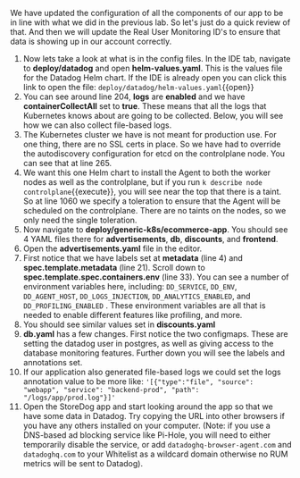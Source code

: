 We have updated the configuration of all the components of our app to be in line with what we did in the previous lab. So let's just do a quick review of that. And then we will update the Real User Monitoring ID's to ensure that data is showing up in our account correctly. 

1.  Now lets take a look at what is in the config files. In the IDE tab, navigate to **deploy/datadog** and open **helm-values.yaml**. This is the values file for the Datadog Helm chart. If the IDE is already open you can click this link to open the file: `deploy/datadog/helm-values.yaml`{{open}}
2.  You can see around line 204, **logs** are **enabled** and we have **containerCollectAll** set to **true**. These means that all the logs that Kubernetes knows about are going to be collected. Below, you will see how we can also collect file-based logs. 
3.  The Kubernetes cluster we have is not meant for production use. For one thing, there are no SSL certs in place. So we have had to override the autodiscovery configuration for etcd on the controlplane node. You can see that at line 265.
4.  We want this one Helm chart to install the Agent to both the worker nodes as well as the controlplane, but if you run `k describe node controlplane`{{execute}}, you will see near the top that there is a taint. So at line 1060 we specify a toleration to ensure that the Agent will be scheduled on the controlplane. There are no taints on the nodes, so we only need the single toleration.
5.  Now navigate to **deploy/generic-k8s/ecommerce-app**. You should see 4 YAML files there for **advertisements**, **db**, **discounts**, and **frontend**.
6.  Open the **advertisements.yaml** file in the editor.
7.  First notice that we have labels set at **metadata** (line 4) and **spec.template.metadata** (line 21). Scroll down to **spec.template.spec.containers.env** (line 33). You can see a number of environment variables here, including: `DD_SERVICE`, `DD_ENV`, `DD_AGENT_HOST`, `DD_LOGS_INJECTION`, `DD_ANALYTICS_ENABLED`, and `DD_PROFILING_ENABLED` . These environment variables are all that is needed to enable different features like profiling, and more. 
8.  You should see similar values set in **discounts.yaml**
9.  **db.yaml** has a few changes. First notice the two configmaps. These are setting the datadog user in postgres, as well as giving access to the database monitoring features. Further down you will see the labels and annotations set. 
10. If our application also generated file-based logs we could set the logs annotation value to be more like: `'[{"type":"file", "source": "webapp", "service": "backend-prod", "path": "/logs/app/prod.log"}]'`
11. Open the StoreDog app and start looking around the app so that we have some data in Datadog. Try copying the URL into other browsers if you have any others installed on your computer. (Note: if you use a DNS-based ad blocking service like Pi-Hole, you will need to either temporarily disable the service, or add `datadoghq-browser-agent.com` and `datadoghq.com` to your Whitelist as a wildcard domain otherwise no RUM metrics will be sent to Datadog).
